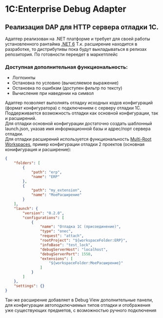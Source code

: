 # 1C:Enterprise Debug Adapter
## Реализация DAP для HTTP сервера отладки 1С.

Адаптер реализован на .NET платформе и требует для своей работы установленного рантайма [.NET 6](https://dotnet.microsoft.com/en-us/download/dotnet/6.0)
Т.к. расширение находится в разработке, то дистрибутивы пока будут выкладываться в релизах репозитория. По готовности переедет в маркетплейс

### Доступная дополнительная функциональность:
- Логпоинты
- Остановка по условию (вычисляемое выражение)
- Остановка по ошибкам (доступен фильтр по тексту)
- Вычисление при наведении на символ  

Адаптер позволяет выполнять отладку исходных кодов конфигураций (формат конфигуратора) с подключением с серверу отладки 1С.  
Поддерживается возможность отладки как основной конфигурации, так и расширений.  
Для отладки основной конфигурации достаточно создать шаблонный launch.json, указав имя информационной базы и адрес/порт сервера отладки.  
Для отладки расширений используется функциональность [Multi-Root Workspaces](https://code.visualstudio.com/docs/editor/multi-root-workspaces), пример конфигурации отладки 2 проектов (основная конифигурация и расширение):

```json
{
	"folders": [
		{
			"path": "erp",
			"name": "ERP"
		},
		{
			"path": "my_extension",
			"name": "МоеРасширение"
		}
	],
	"launch": {
		"version": "0.2.0",
		"configurations": [
			{
				"name": "Отладка 1С (присоединение)",
				"type": "onec",
				"request": "attach",
				"rootProject": "${workspaceFolder:ERP}",
				"infoBase": "test_lock",
				"debugServerHost": "localhost",
				"debugServerPort": 1550,
				"extensions": [
					"${workspaceFolder:МоеРасширение}"
				]
			}
		]
	},
	"settings": {}
}
```

Так-же расширение добавляет в Debug View дополнительные панели, для конфигурации автоподключаемых типов отладки и отображения уже существующих предметов, с возможностью ручного подключения
